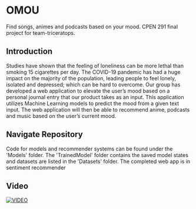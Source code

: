 # OMOU
Find songs, animes and podcasts based on your mood. CPEN 291 final project for team-triceratops.

## Introduction
Studies have shown that the feeling of loneliness can be more lethal than smoking 15 cigarettes per day. The COVID-19 pandemic has had a huge impact on the majority of the population, leading people to feel lonely, isolated and depressed; which can be hard to overcome. Our group has developed a web application to elevate the user’s mood based on a personal journal entry that our product takes as an input. This application utilizes Machine Learning models to predict the mood from a given text input. The web application will then be able to recommend anime, podcasts and music based on the user’s current mood.

## Navigate Repository
Code for models and recommender systems can be found under the 'Models' folder. The 'TrainedModel' folder contains the saved model states and datasets are listed in the 'Datasets' folder. The completed web app is in sentiment recommender

## Video

[![VIDEO](https://img.youtube.com/vi/ERyTHQRV0sE/0.jpg)](https://youtu.be/ERyTHQRV0sE)
